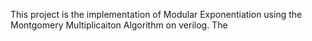 This project is the implementation of Modular Exponentiation using the Montgomery Multiplicaiton Algorithm on verilog. 
The 
